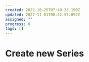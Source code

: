 ```yaml
---
created: 2022-10-25T07:40:33.190Z
updated: 2022-11-01T08:42:55.897Z
assigned: ""
progress: 0
tags: []
---
```


# Create new Series
